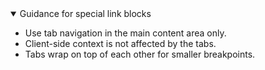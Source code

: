 <details open data-label="special-link-blocks-guidance-accordion" aria-expanded="false">
  <summary>Guidance <span class="visuallyhidden">for special link blocks</span></summary>
  <div class="accordion-panel">
    <ul>
    <li>Use tab navigation in the main content area only.</li>
    <li>Client-side context is not affected by the tabs.</li>
    <li>Tabs wrap on top of each other for smaller breakpoints.</li>
    </ul>
  </div>
</details>

